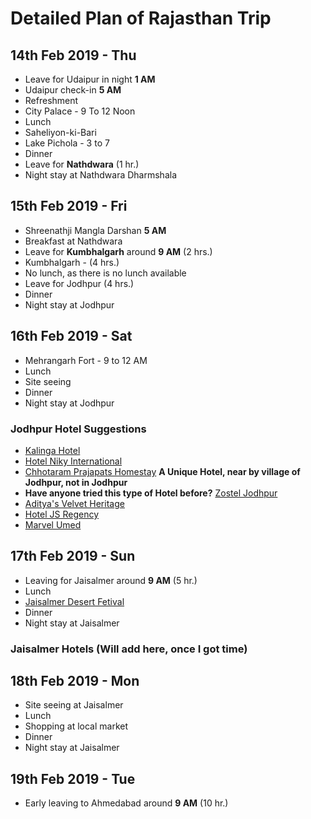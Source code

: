 # Detailed Plan of Rajasthan Trip

## 14th Feb 2019 - Thu ##
* Leave for Udaipur in night **1 AM**
* Udaipur check-in **5 AM**
* Refreshment
* City Palace - 9 To 12 Noon
* Lunch
* Saheliyon-ki-Bari
* Lake Pichola - 3 to 7
* Dinner
* Leave for **Nathdwara** (1 hr.)
* Night stay at Nathdwara Dharmshala

## 15th Feb 2019 - Fri ##
* Shreenathji Mangla Darshan **5 AM**
* Breakfast at Nathdwara
* Leave for **Kumbhalgarh** around **9 AM** (2 hrs.)
* Kumbhalgarh - (4 hrs.)
* No lunch, as there is no lunch available
* Leave for Jodhpur (4 hrs.)
* Dinner
* Night stay at Jodhpur

## 16th Feb 2019 - Sat ##
* Mehrangarh Fort - 9 to 12 AM
* Lunch 
* Site seeing 
* Dinner
* Night stay at Jodhpur

### Jodhpur Hotel Suggestions ###
* [Kalinga Hotel](https://www.makemytrip.com/pwa/hotel-details/?hotelId=2007072310210931&mtkeys=undefined&area=&checkin=02152019&checkout=02172019&city=JDH&country=IN&roomStayQualifier=3e0e3e0e3e0e2e0e&sTime=1546956104748&searchText=Jodhpur%2C%20India#)
* [Hotel Niky International](https://www.makemytrip.com/pwa/hotel-details/?hotelId=201502251618411977&mtkeys=undefined&area=&checkin=02152019&checkout=02172019&city=JDH&country=IN&roomStayQualifier=3e0e3e0e3e0e2e0e&sTime=1546956104748&searchText=Jodhpur%2C%20India)
* [Chhotaram Prajapats Homestay](https://www.makemytrip.com/pwa/hotel-details/?hotelId=201012191248194802&mtkeys=undefined&area=&checkin=02152019&checkout=02172019&city=JDH&country=IN&roomStayQualifier=3e0e3e0e3e0e2e0e&sTime=1546956104748&searchText=Jodhpur%2C%20India#) **A Unique Hotel, near by village of Jodhpur, not in Jodhpur**
* **Have anyone tried this type of Hotel before?** [Zostel Jodhpur](https://www.makemytrip.com/pwa/hotel-details/?hotelId=201812031314225704&mtkeys=undefined&area=&checkin=02152019&checkout=02172019&city=JDH&country=IN&roomStayQualifier=3e0e3e0e3e0e2e0e&sTime=1546956104748&searchText=Jodhpur%2C%20India)
* [Aditya's Velvet Heritage](https://www.oyorooms.com/13847-budget-oyo-14817-adityas-velvet-heritage-jodhpur?checkin=15/02/2019&checkout=17/02/2019&rooms=4&guests=11&adults=11&children=0&selected_rcid=1)
* [Hotel JS Regency](https://www.oyorooms.com/2036-budget-oyo-1623-hotel-js-regency-jodhpur?checkin=15/02/2019&checkout=17/02/2019&rooms=4&guests=11&adults=11&children=0&selected_rcid=1)
* [Marvel Umed](https://www.oyorooms.com/37546-budget-oyo-15001-marvel-umed-jodhpur?checkin=15/02/2019&checkout=17/02/2019&rooms=4&guests=11&adults=11&children=0&selected_rcid=1)


## 17th Feb 2019 - Sun ##
* Leaving for Jaisalmer around **9 AM** (5 hr.)
* Lunch
* [Jaisalmer Desert Fetival](https://www.indianholiday.com/fairs-and-festivals/rajasthan/desert-festival-jaisalmer.html)
* Dinner
* Night stay at Jaisalmer

### Jaisalmer Hotels (Will add here, once I got time) ###


## 18th Feb 2019 - Mon ##
* Site seeing at Jaisalmer
* Lunch
* Shopping at local market 
* Dinner
* Night stay at Jaisalmer

## 19th Feb 2019 - Tue ##
* Early leaving to Ahmedabad around **9 AM** (10 hr.)
